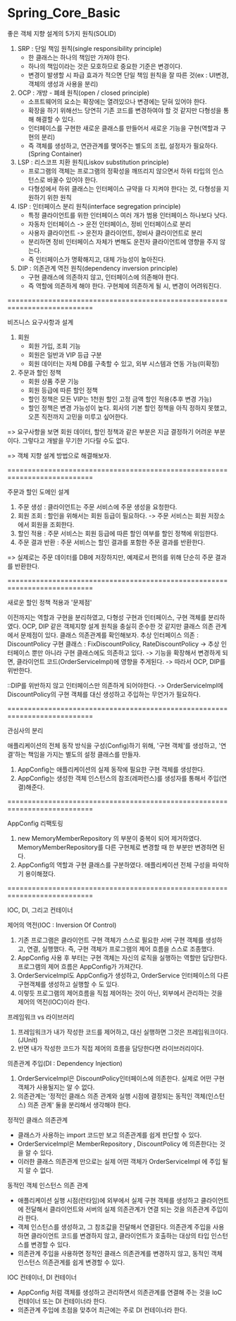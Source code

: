 # Spring_Core_Basic

좋은 객체 지향 설계의 5가지 원칙(SOLID)

1. SRP : 단일 책임 원칙(single responsibility principle)
   - 한 클래스는 하나의 책임만 가져야 한다.
   - 하나의 책임이라는 것은 모호하므로 중요한 기준은 변경이다.
   - 변경이 발생할 시 파급 효과가 적으면 단일 책임 원칙을 잘 따른 것(ex : UI변경, 객체의 생성과 사용을 분리)
2. OCP : 개방 - 폐쇄 원칙(open / closed principle)
   - 소프트웨어의 요소는 확장에는 열려있으나 변경에는 닫혀 있어야 한다.
   - 확장을 하기 위해선느 당연히 기존 코드를 변경하여야 할 것 같지만 다형성을 통해 해결할 수 있다.
   - 인터페이스를 구현한 새로운 클래스를 만들어서 새로운 기능을 구현(역할과 구현의 분리)
   - 즉 객체를 생성하고, 연관관계를 맺어주는 별도의 조립, 설정자가 필요하다.(Spring Container)
4. LSP : 리스코프 치환 원칙(Liskov substitution principle)
   - 프로그램의 객체는 프로그램의 정확성을 깨뜨리지 않으면서 하위 타입의 인스턴스로 바꿀수 있어야 한다.
   - 다형성에서 하위 클래스는 인터페이스 규약을 다 지켜야 한다는 것, 다형성을 지원하기 위한 원칙
6. ISP : 인터페이스 분리 원칙(interface segregation principle)
   - 특정 클라이언트를 위한 인터페이스 여러 개가 범용 인터페이스 하나보다 낫다.
   - 자동차 인터페이스 -> 운전 인터페이스, 정비 인터페이스로 분리
   - 사용자 클라이언트 -> 운전자 클라이언트, 정비사 클라이언트로 분리
   - 분리하면 정비 인터페이스 자체가 변해도 운전자 클라이언트에 영향을 주지 않는다.
   - 즉 인터페이스가 명확해지고, 대체 가능성이 높아진다.
8. DIP : 의존관계 역전 원칙(dependency inversion principle)
   - 구현 클래스에 의존하지 않고, 인터페이스에 의존해야 한다.
   - 즉 역할에 의존하게 해야 한다. 구현체에 의존하게 될 시, 변경이 어려워진다.

===========================================================================

비즈니스 요구사항과 설계

1. 회원
   - 회원 가입, 조회 기능
   - 회원은 일반과 VIP 등급 구분
   - 회원 데이터는 자체 DB를 구축할 수 있고, 외부 시스템과 연동 가능(미확정)
2. 주문과 할인 정책
   - 회원 상품 주문 기능
   - 회원 등급에 따른 할인 정책
   - 할인 정책은 모든 VIP는 1천원 할인 고정 금액 할인 적용(추후 변경 가능)
   - 할인 정책은 변경 가능성이 높다. 회사의 기본 할인 정책을 아직 정하지 못했고, 오픈 직전까지 고민을 미루고 싶어한다.
  
=> 요구사항을 보면 회원 데이터, 할인 정책과 같은 부분은 지금 결정하기 어려운 부분이다. 그렇다고 개발을 무기한 기다릴 수도 없다.

=> 객체 지향 설계 방법으로 해결해보자.

===========================================================================

주문과 할인 도메인 설계

1. 주문 생성 : 클라이언트는 주문 서비스에 주문 생성을 요청한다.
2. 회원 조회 : 할인을 위해서는 회원 등급이 필요하다. -> 주문 서비스는 회원 저장소에서 회원을 조회한다.
3. 할인 적용 : 주문 서비스는 회원 등급에 따른 할인 여부를 할인 정책에 위임한다.
4. 주문 결과 반환 : 주문 서비스는 할인 결과를 포함한 주문 결과를 반환한다.

=> 실제로는 주문 데이터를 DB에 저장하지만, 예제로서 편의를 위해 단순히 주문 결과를 반환한다.

===========================================================================

새로운 할인 정책 적용과 '문제점'

이전까지는 역할과 구현을 분리하였고, 다형성 구현과 인터페이스, 구현 객체를 분리하였다.
OCP, DIP 같은 객체지향 설계 원칙을 충실히 준수한 것 같지만 클래스 의존 관계에서 문제점이 있다.
클래스 의존관계를 확인해보자.
추상 인터페이스 의존 : DiscountPolicy
구현 클래스 : FixDiscountPolicy, RateDiscountPolicy
-> 추상 인터페이스 뿐만 아니라 구현 클래스에도 의존하고 있다. 
-> 기능을 확장해서 변경하게 되면, 클라이언트 코드(OrderServiceImpl)에 영향을 주게된다.
-> 따라서 OCP, DIP를 위반한다.

::DIP를 위반하지 않고 인터페이스만 의존하게 되어야한다. -> OrderServiceImpl에 DiscountPolicy의 구현 객체를 대신 생성하고 주입하는 무언가가 필요하다.

===========================================================================

관심사의 분리

애플리케이션의 전체 동작 방식을 구성(Config)하기 위해, '구현 객체'를 생성하고, '연결'하는 책임을 가지는 별도의 설정 클래스를 만들자.

1. AppConfig는 애플리케이션의 실제 동작에 필요한 구현 객체를 생성한다.
2. AppConfig는 생성한 객체 인스턴스의 참조(레퍼런스)를 생성자를 통해서 주입(연결)해준다.

===========================================================================

AppConfig 리팩토링

1. new MemoryMemberRepository 의 부분이 중복이 되어 제거하였다. MemoryMemberRepository를 다른 구현체로 변경할 때 한 부분만 변경하면 된다.
2. AppConfig의 역할과 구현 클래스를 구분하였다. 애플리케이션 전체 구성을 파악하기 용이해졌다.

===========================================================================

IOC, DI, 그리고 컨테이너

제어의 역전(IOC : Inversion Of Control)
1. 기존 프로그램은 클라이언트 구현 객체가 스스로 필요한 서버 구현 객체를 생성하고, 연결, 실행했다. 즉, 구현 객체가 프로그램의 제어 흐름을 스스로 조종했다.
2. AppConfig 사용 후 부터는 구현 객체는 자신의 로직을 실행하는 역할만 담당한다. 프로그램의 제어 흐름은 AppConfig가 가져간다.
3. OrderServiceImpl도 AppConfig가 생성하고, OrderService 인터페이스의 다른 구현객체를 생성하고 실행할 수 도 있다.
4. 이렇듯 프로그램의 제어흐름을 직접 제어하는 것이 아닌, 외부에서 관리하는 것을 제어의 역전(IOC)이라 한다.

프레임워크 vs 라이브러리
1. 프레임워크가 내가 작성한 코드를 제어하고, 대신 실행하면 그것은 프레임워크이다.(JUnit)
2. 반면 내가 작성한 코드가 직접 제어의 흐름을 담당한다면 라이브러리이다.

의존관계 주입(DI : Dependency Injection)
1. OrderServiceImpl은 DiscountPolicy인터페이스에 의존한다. 실제로 어떤 구현 객체가 사용될지는 알 수 없다.
2. 의존관계는 '정적인 클래스 의존 관계와 실행 시점에 결정되는 동적인 객체(인스턴스) 의존 관계' 둘을 분리해서 생각해야 한다.

 정적인 클래스 의존관계
 - 클래스가 사용하는 import 코드만 보고 의존관계를 쉽게 판단할 수 있다.
 - OrderServiceImpl은 MemberRepository , DiscountPolicy 에 의존한다는 것을 알 수 있다.
 - 이러한 클래스 의존관계 만으로는 실제 어떤 객체가 OrderServiceImpl 에 주입 될지 알 수 없다.

 동적인 객체 인스턴스 의존 관계
 - 애플리케이션 실행 시점(런타임)에 외부에서 실제 구현 객체를 생성하고 클라이언트에 전달해서 클라이언트와 서버의 실제 의존관계가 연결 되는 것을 의존관계 주입이라 한다.
 - 객체 인스턴스를 생성하고, 그 참조값을 전달해서 연결된다. 의존관계 주입을 사용하면 클라이언트 코드를 변경하지 않고, 클라이언트가 호출하는 대상의 타입 인스턴스를 변경할 수 있다.
 - 의존관계 주입을 사용하면 정적인 클래스 의존관계를 변경하지 않고, 동적인 객체 인스턴스 의존관계를 쉽게 변경할 수 있다.

IOC 컨테이너, DI 컨테이너
- AppConfig 처럼 객체를 생성하고 관리하면서 의존관계를 연결해 주는 것을 IoC 컨테이너 또는 DI 컨테이너라 한다. 
- 의존관계 주입에 초점을 맞추어 최근에는 주로 DI 컨테이너라 한다.
